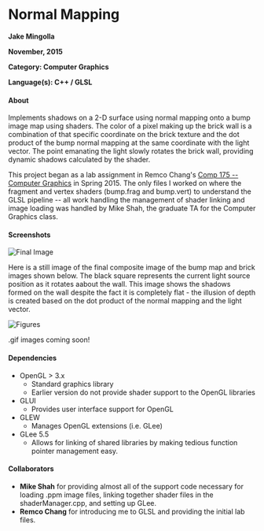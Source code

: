 # Normal Mapping #

**Jake Mingolla**

**November, 2015**

**Category: Computer Graphics**

**Language(s): C++ / GLSL**

#### About

Implements shadows on a 2-D surface using normal mapping onto a bump image map using shaders. The color of a pixel making up the brick wall is a combination of that specific coordinate on the brick texture and the dot product of the bump normal mapping at the same coordinate with the light vector. The point emanating the light slowly rotates the brick wall, providing dynamic shadows calculated by the shader.

This project began as a lab assignment in Remco Chang's [Comp 175 -- Computer Graphics](http://www.cs.tufts.edu/comp/175) in Spring 2015. The only files I worked on where the fragment and vertex shaders (bump.frag and bump.vert) to understand the GLSL pipeline -- all work handling the management of shader linking and image loading was handled by Mike Shah, the graduate TA for the Computer Graphics class.


#### Screenshots

![Final Image](http://i.imgur.com/BM9eg5O.png)

Here is a still image of the final composite image of the bump map and brick images shown below. The black square represents the current light source position as it rotates aabout the wall. This image shows the shadows formed on the wall despite the fact it is completely flat - the illusion of depth is created based on the dot product of the normal mapping and the light vector.

![Figures](http://i.imgur.com/nCaPWQM.png)

.gif images coming soon!

#### Dependencies
* OpenGL > 3.x
  * Standard graphics library
  * Earlier version do not provide shader support to the OpenGL libraries
* GLUI
  * Provides user interface support for OpenGL
* GLEW
  * Manages OpenGL extensions (i.e. GLee)
* GLee 5.5
  * Allows for linking of shared libraries by making tedious function pointer management easy.

#### Collaborators
* **Mike Shah** for providing almost all of the support code necessary for loading .ppm image files, linking together shader files in the shaderManager.cpp, and setting up GLee.
* **Remco Chang** for introducing me to GLSL and providing the initial lab files.
